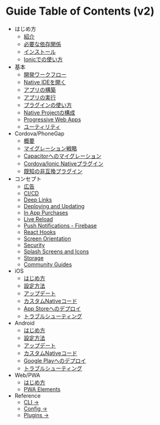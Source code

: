 # Guide Table of Contents (v2)

* はじめ方
  * [紹介](index.md)
  * [必要な依存関係](getting-started/dependencies.md)
  * [インストール](getting-started/index.md)
  * [Ionicでの使い方](getting-started/with-ionic.md)
* 基本
  * [開発ワークフロー](basics/workflow.md)
  * [Native IDEを開く](basics/opening-native-projects.md)
  * [アプリの構築](basics/building-your-app.md)
  * [アプリの実行](basics/running-your-app.md)
  * [プラグインの使い方](basics/using-plugins.md)
  * [Native Projectの構成](basics/configuring-your-app.md)
  * [Progressive Web Apps](basics/progressive-web-app.md)
  * [ユーティリティ](basics/utilities.md)
* Cordova/PhoneGap
  * [概要](cordova/index.md)
  * [マイグレーション戦略](cordova/migration-strategy.md)
  * [Capacitorへのマイグレーション](cordova/migrating-from-cordova-to-capacitor.md)
  * [Cordova/Ionic Nativeプラグイン](cordova/using-cordova-plugins.md)
  * [既知の非互換プラグイン](cordova/known-incompatible-plugins.md)
* コンセプト
  * [広告](guides/ads.md)
  * [CI/CD](guides/ci-cd.md)
  * [Deep Links](guides/deep-links.md)
  * [Deploying and Updating](guides/deploying-updates.md)
  * [In App Purchases](guides/in-app-purchases.md)
  * [Live Reload](guides/live-reload.md)
  * [Push Notifications - Firebase](guides/push-notifications-firebase.md)
  * [React Hooks](guides/react-hooks.md)
  * [Screen Orientation](guides/screen-orientation.md)
  * [Security](guides/security.md)
  * [Splash Screens and Icons](guides/splash-screens-and-icons.md)
  * [Storage](guides/storage.md)
  * [Community Guides](guides/community.md)
* iOS
  * [はじめ方](ios/index.md)
  * [設定方法](ios/configuration.md)
  * [アップデート](ios/updating.md)
  * [カスタムNativeコード](ios/custom-code.md)
  * [App Storeへのデプロイ](ios/deploying-to-app-store.md)
  * [トラブルシューティング](ios/troubleshooting.md)
* Android
  * [はじめ方](android/index.md)
  * [設定方法](android/configuration.md)
  * [アップデート](android/updating.md)
  * [カスタムNativeコード](android/custom-code.md)
  * [Google Playへのデプロイ](android/deploying-to-google-play.md)
  * [トラブルシューティング](android/troubleshooting.md)
* Web/PWA
  * [はじめ方](web/index.md)
  * [PWA Elements](web/pwa-elements.md)
* Reference
  * [CLI ->](reference/cli/index.md)
  * [Config ->](reference/config/index.md)
  * [Plugins ->](plugins/index.md)
